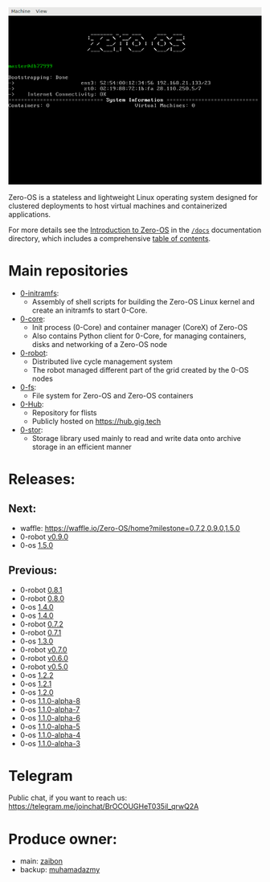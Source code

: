 ![Zero-OS console](g8os.png)

Zero-OS is a stateless and lightweight Linux operating system designed for clustered deployments to host virtual machines and containerized applications.

For more details see the [Introduction to Zero-OS](/docs/README.md) in the [`/docs`](/docs) documentation directory, which includes a comprehensive [table of contents](/docs/SUMMARY.md).

# Main repositories

- [0-initramfs](https://github.com/zero-os/0-initramfs):
  - Assembly of shell scripts for building the Zero-OS Linux kernel and create an initramfs to start 0-Core.
- [0-core](https://github.com/zero-os/0-core):
  - Init process (0-Core) and container manager (CoreX) of Zero-OS
  - Also contains Python client for 0-Core, for managing containers, disks and networking of a Zero-OS node
- [0-robot](https://github.com/zero-os/0-robot): 
  - Distributed live cycle management system 
  - The robot managed different part of the grid created by the 0-OS nodes
- [0-fs](https://github.com/zero-os/0-fs):
  - File system for Zero-OS and Zero-OS containers
- [0-Hub](https://github.com/zero-os/0-hub):
  - Repository for flists
  - Publicly hosted on https://hub.gig.tech
- [0-stor](https://github.com/zero-os/0-stor):
  - Storage library used mainly to read and write data onto archive storage in an efficient manner
  
  
# Releases:

## Next: 
- waffle: https://waffle.io/Zero-OS/home?milestone=0.7.2,0.9.0,1.5.0
- 0-robot [v0.9.0](https://github.com/zero-os/0-robot/milestone/9)
- 0-os [1.5.0](https://github.com/zero-os/0-core/milestone/30)

## Previous:
- 0-robot [0.8.1](https://github.com/zero-os/0-robot/releases/tag/v0.8.1)
- 0-robot [0.8.0](https://github.com/zero-os/0-robot/releases/tag/v0.8.0)
- 0-os [1.4.0](https://github.com/zero-os/0-core/releases/tag/v1.4.1)
- 0-os [1.4.0](https://github.com/zero-os/0-core/releases/tag/v1.4.0)
- 0-robot [0.7.2](https://github.com/zero-os/0-robot/releases/tag/v0.7.2)
- 0-robot [0.7.1](https://github.com/zero-os/0-robot/releases/tag/v0.7.1)
- 0-os [1.3.0](https://github.com/zero-os/0-core/releases/tag/v1.3.0)
- 0-robot [v0.7.0](https://github.com/zero-os/0-robot/releases/tag/v0.7.0)
- 0-robot [v0.6.0](https://github.com/zero-os/0-robot/releases/tag/v0.5.0)
- 0-robot [v0.5.0](https://github.com/zero-os/0-robot/releases/tag/v0.5.0)
- 0-os [1.2.2](https://github.com/zero-os/0-core/releases/tag/v1.2.2)
- 0-os [1.2.1](https://github.com/zero-os/0-core/releases/tag/v1.2.1)
- 0-os [1.2.0](https://github.com/zero-os/0-core/releases/tag/v1.2.0)
- 0-os [1.1.0-alpha-8](https://github.com/zero-os/home/blob/master/release_notes/1.1.0-alpha-8.md)
- 0-os [1.1.0-alpha-7](https://github.com/zero-os/home/blob/master/release_notes/1.1.0-alpha-7.md)
- 0-os [1.1.0-alpha-6](https://github.com/zero-os/home/blob/master/release_notes/1.1.0-alpha-6.md)
- 0-os [1.1.0-alpha-5](https://github.com/zero-os/home/blob/master/release_notes/1.1.0-alpha-5.md)
- 0-os [1.1.0-alpha-4](https://github.com/zero-os/home/blob/master/release_notes/1.1.0-alpha-4.md)
- 0-os [1.1.0-alpha-3](https://github.com/zero-os/home/blob/master/release_notes/1.1.0-alpha-3.md)

# Telegram
Public chat, if you want to reach us: https://telegram.me/joinchat/BrOCOUGHeT035il_qrwQ2A

# Produce owner:
- main: [zaibon](https://github.com/zaibon)
- backup: [muhamadazmy](https://github.com/muhamadazmy)
